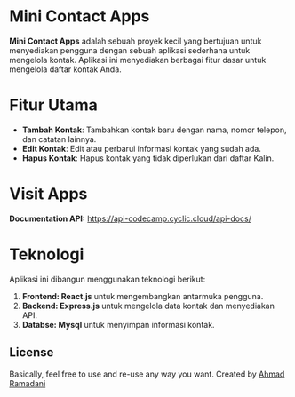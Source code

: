 # Mini Contact Apps
**Mini Contact Apps** adalah sebuah proyek kecil yang bertujuan untuk menyediakan pengguna dengan sebuah aplikasi sederhana untuk mengelola kontak. Aplikasi ini menyediakan berbagai fitur dasar untuk mengelola daftar kontak Anda.

# Fitur Utama
 - **Tambah Kontak**: Tambahkan kontak baru dengan nama, nomor telepon, dan catatan lainnya.
 - **Edit Kontak**: Edit atau perbarui informasi kontak yang sudah ada.
 - **Hapus Kontak**: Hapus kontak yang tidak diperlukan dari daftar Kalin.

# Visit Apps
**Documentation API:** https://api-codecamp.cyclic.cloud/api-docs/

# Teknologi
Aplikasi ini dibangun menggunakan teknologi berikut:
  1. **Frontend: React.js** untuk mengembangkan antarmuka pengguna.
  2. **Backend: Express.js** untuk mengelola data kontak dan menyediakan API.
  3. **Databse: Mysql** untuk menyimpan informasi kontak.

## License
Basically, feel free to use and re-use any way you want. Created by [Ahmad Ramadani](https://github.com/Ramadani-coding)
